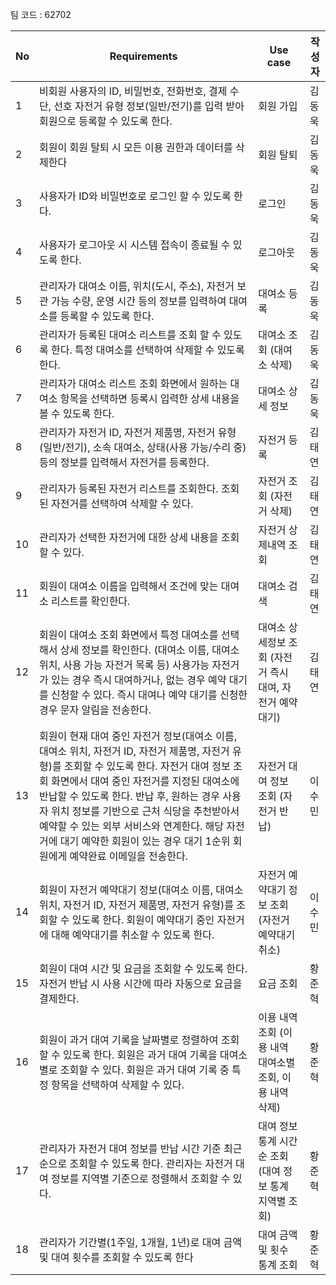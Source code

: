 팀 코드 : 62702

| No  | Requirements                                                                                                                                                                                                                                                                                                                                                                                                                   | Use case                                                 | 작성자 |
| --- | ------------------------------------------------------------------------------------------------------------------------------------------------------------------------------------------------------------------------------------------------------------------------------------------------------------------------------------------------------------------------------------------------------------------------------ | -------------------------------------------------------- | ------ |
| 1 | 비회원 사용자의 ID, 비밀번호, 전화번호, 결제 수단, 선호 자전거 유형 정보(일반/전기)를 입력 받아 회원으로 등록할 수 있도록 한다. | 회원 가입 | 김동욱 |
| 2 | 회원이 회원 탈퇴 시 모든 이용 권한과 데이터를 삭제한다 | 회원 탈퇴 | 김동욱 |
| 3 | 사용자가 ID와 비밀번호로 로그인 할 수 있도록 한다. | 로그인 | 김동욱 |
| 4 | 사용자가 로그아웃 시 시스템 접속이 종료될 수 있도록 한다. | 로그아웃 | 김동욱 |
| 5 | 관리자가 대여소 이름, 위치(도시, 주소), 자전거 보관 가능 수량, 운영 시간 등의 정보를 입력하여 대여소를 등록할 수 있도록 한다. | 대여소 등록 | 김동욱 |
| 6 | 관리자가 등록된 대여소 리스트를 조회 할 수 있도록 한다. 특정 대여소를 선택하여 삭제할 수 있도록 한다. | 대여소 조회 (대여소 삭제) | 김동욱 |
| 7 | 관리자가 대여소 리스트 조회 화면에서 원하는 대여소 항목을 선택하면 등록시 입력한 상세 내용을 볼 수 있도록 한다. | 대여소 상세 정보 | 김동욱 |
| 8 | 관리자가 자전거 ID, 자전거 제품명, 자전거 유형(일반/전기), 소속 대여소, 상태(사용 가능/수리 중) 등의 정보를 입력해서 자전거를 등록한다. | 자전거 등록 | 김태연 |
| 9 | 관리자가 등록된 자전거 리스트를 조회한다. 조회된 자전거를 선택하여 삭제할 수 있다. | 자전거 조회 (자전거 삭제) | 김태연 |
| 10 | 관리자가 선택한 자전거에 대한 상세 내용을 조회할 수 있다. | 자전거 상제내역 조회 | 김태연 |
| 11 | 회원이 대여소 이름을 입력해서 조건에 맞는 대여소 리스트를 확인한다. | 대여소 검색 | 김태연 |
| 12 | 회원이 대여소 조회 화면에서 특정 대여소를 선택해서 상세 정보를 확인한다. (대여소 이름, 대여소 위치, 사용 가능 자전거 목록 등) 사용가능 자전거가 있는 경우 즉시 대여하거나, 없는 경우 예약 대기를 신청할 수 있다. 즉시 대여나 예약 대기를 신청한 경우 문자 알림을 전송한다. | 대여소 상세정보 조회 (자전거 즉시 대여, 자전거 예약 대기) | 김태연 |
| 13 | 회원이 현재 대여 중인 자전거 정보(대여소 이름, 대여소 위치, 자전거 ID, 자전거 제품명, 자전거 유형)를 조회할 수 있도록 한다. 자전거 대여 정보 조회 화면에서 대여 중인 자전거를 지정된 대여소에 반납할 수 있도록 한다. 반납 후, 원하는 경우 사용자 위치 정보를 기반으로 근처 식당을 추천받아서 예약할 수 있는 외부 서비스와 연계한다. 해당 자전거에 대기 예약한 회원이 있는 경우 대기 1순위 회원에게 예약완료 이메일을 전송한다. | 자전거 대여 정보 조회 (자전거 반납) | 이수민 |
| 14 | 회원이 자전거 예약대기 정보(대여소 이름, 대여소 위치, 자전거 ID, 자전거 제품명, 자전거 유형)를 조회할 수 있도록 한다. 회원이 예약대기 중인 자전거에 대해 예약대기를 취소할 수 있도록 한다. | 자전거 예약대기 정보 조회 (자전거 예약대기 취소) | 이수민 |
| 15 | 회원이 대여 시간 및 요금을 조회할 수 있도록 한다. 자전거 반납 시 사용 시간에 따라 자동으로 요금을 결제한다. | 요금 조회 | 황준혁 |
| 16 | 회원이 과거 대여 기록을 날짜별로 정렬하여 조회할 수 있도록 한다. 회원은 과거 대여 기록을 대여소별로 조회할 수 있다. 회원은 과거 대여 기록 중 특정 항목을 선택하여 삭제할 수 있다. | 이용 내역 조회 (이용 내역 대여소별 조회, 이용 내역 삭제) | 황준혁 |
| 17 | 관리자가 자전거 대여 정보를 반납 시간 기준 최근순으로 조회할 수 있도록 한다. 관리자는 자전거 대여 정보를 지역별 기준으로 정렬해서 조회할 수 있다. | 대여 정보 통계 시간순 조회 (대여 정보 통계 지역별 조회) | 황준혁 |
| 18 | 관리자가 기간별(1주일, 1개월, 1년)로 대여 금액 및 대여 횟수를 조회할 수 있도록 한다 | 대여 금액 및 횟수 통계 조회 | 황준혁 |
